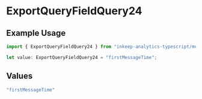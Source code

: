 # ExportQueryFieldQuery24

## Example Usage

```typescript
import { ExportQueryFieldQuery24 } from "inkeep-analytics-typescript/models/operations";

let value: ExportQueryFieldQuery24 = "firstMessageTime";
```

## Values

```typescript
"firstMessageTime"
```